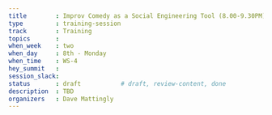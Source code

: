```yaml
---
title        : Improv Comedy as a Social Engineering Tool (8.00-9.30PM)
type         : training-session
track        : Training
topics       : 
when_week    : two
when_day     : 8th - Monday
when_time    : WS-4
hey_summit   : 
session_slack:
status       : draft           # draft, review-content, done
description  : TBD
organizers   : Dave Mattingly
---
```

<!--(add intro)

## WHY

(...)

## What

(...)

## Outcomes

(...)

## References

(...)


## Previous-->
